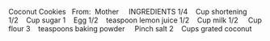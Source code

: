 Coconut Cookies
 
From:  Mother
 
 
INGREDIENTS
1/4    Cup shortening
1/2    Cup sugar
1    Egg
1/2    teaspoon lemon juice
1/2    Cup milk
1/2     Cup flour
3    teaspoons baking powder
    Pinch salt
2    Cups grated coconut
